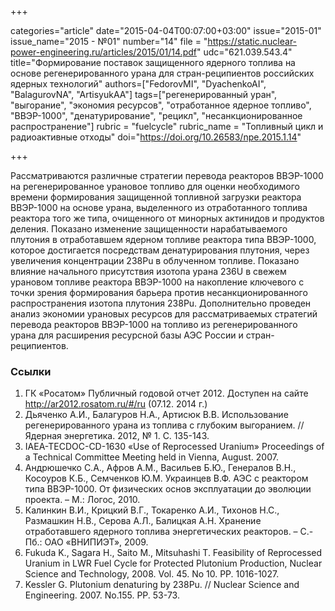 +++

categories="article"
date="2015-04-04T00:07:00+03:00"
issue="2015-01"
issue_name="2015 - №01"
number="14"
file = "https://static.nuclear-power-engineering.ru/articles/2015/01/14.pdf"
udc="621.039.543.4"
title="Формирование поставок защищенного ядерного топлива на основе регенерированного урана для стран-реципиентов российских ядерных технологий"
authors=["FedorovMI", "DyachenkoAI", "BalagurovNA", "ArtisyukAA"]
tags=["регенерированный уран", "выгорание", "экономия ресурсов", "отработанное ядерное топливо", "ВВЭР-1000", "денатурирование", "рецикл", "несанкционированное распространение"]
rubric = "fuelcycle"
rubric_name = "Топливный цикл и радиоактивные отходы"
doi="https://doi.org/10.26583/npe.2015.1.14"

+++

Рассматриваются различные стратегии перевода реакторов ВВЭР-1000 на регенерированное урановое топливо для оценки необходимого времени формирования защищенной топливной загрузки реактора ВВЭР-1000 на основе урана, выделенного из отработанного топлива реактора того же типа, очищенного от минорных актинидов и продуктов деления. Показано изменение защищенности нарабатываемого плутония в отработавшем ядерном топливе реактора типа ВВЭР-1000, которое достигается посредствам денатурирования плутония, через увеличения концентрации 238Pu в облученном топливе. Показано влияние начального присутствия изотопа урана 236U в свежем урановом топливе реактора ВВЭР-1000 на накопление ключевого с точки зрения формирования барьера против несанкционированного распространения изотопа плутония 238Pu. Дополнительно проведен анализ экономии урановых ресурсов для рассматриваемых стратегий перевода реакторов ВВЭР-1000 на топливо из регенерированного урана для расширения ресурсной базы АЭС России и стран-реципиентов.

### Ссылки

1. ГК «Росатом» Публичный годовой отчет 2012. Доступен на сайте http://ar2012.rosatom.ru/#/ru (07.12. 2014 г.)
2. Дьяченко А.И., Балагуров Н.А., Артисюк В.В. Использование регенерированного урана из топлива с глубоким выгоранием. // Ядерная энергетика. 2012, № 1. С. 135-143.
3. IAEA-TECDOC-CD-1630 «Use of Reprocessed Uranium» Proceedings of a Technical Committee Meeting held in Vienna, August. 2007.
4. Андрюшечко С.А., Афров А.М., Васильев Б.Ю., Генералов В.Н., Косоуров К.Б., Семченков Ю.М. Украинцев В.Ф. АЭС с реактором типа ВВЭР-1000. От физических основ эксплуатации до эволюции проекта. – М.: Логос, 2010.
5. Калинкин В.И., Крицкий В.Г., Токаренко А.И., Тихонов Н.С., Размашкин Н.В., Серова А.Л., Балицкая А.Н. Хранение отработавшего ядерного топлива энергетических реакторов. – С.-Пб.: ОАО «ВНИПИЭТ», 2009.
6. Fukuda K., Sagara H., Saito M., Mitsuhashi T. Feasibility of Reprocessed Uranium in LWR Fuel Cycle for Protected Plutonium Production, Nuclear Science and Technology, 2008. Vol. 45. No 10. PP. 1016-1027.
7. Kessler G. Plutonium denaturing by 238Pu. // Nuclear Science and Engineering. 2007. No.155. PP. 53-73.